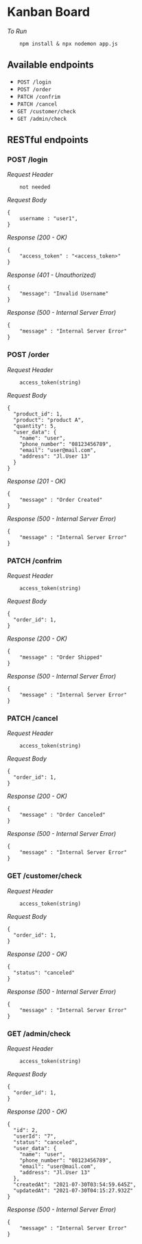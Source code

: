 # Kanban Board 

_To Run_
```
    npm install & npx nodemon app.js
```

## Available endpoints
- `POST /login`
- `POST /order`
- `PATCH /confrim`
- `PATCH /cancel`
- `GET /customer/check`
- `GET /admin/check`

## RESTful endpoints

### POST /login
_Request Header_
```
    not needed
```
_Request Body_
```
{
    username : "user1",
}
```
_Response (200 - OK)_
```
{
    "access_token" : "<access_token>"
}
```
_Response (401 - Unauthorized)_
```
{
    "message": "Invalid Username"
}
```
_Response (500 - Internal Server Error)_
```
{
    "message" : "Internal Server Error"
}
```

### POST /order
_Request Header_
```
    access_token(string)
```
_Request Body_
```
{
  "product_id": 1,
  "product": "product A",
  "quantity": 5,
  "user_data": {
    "name": "user",
    "phone_number": "08123456789",
    "email": "user@mail.com",
    "address": "Jl.User 13"
  }
}
```
_Response (201 - OK)_
```
{
    "message" : "Order Created"
}
```
_Response (500 - Internal Server Error)_
```
{
    "message" : "Internal Server Error"
}
```

### PATCH /confrim
_Request Header_
```
    access_token(string)
```
_Request Body_
```
{
  "order_id": 1,
}
```
_Response (200 - OK)_
```
{
    "message" : "Order Shipped"
}
```
_Response (500 - Internal Server Error)_
```
{
    "message" : "Internal Server Error"
}
```

### PATCH /cancel
_Request Header_
```
    access_token(string)
```
_Request Body_
```
{
  "order_id": 1,
}
```
_Response (200 - OK)_
```
{
    "message" : "Order Canceled"
}
```
_Response (500 - Internal Server Error)_
```
{
    "message" : "Internal Server Error"
}
```

### GET /customer/check
_Request Header_
```
    access_token(string)
```
_Request Body_
```
{
  "order_id": 1,
}
```
_Response (200 - OK)_
```
{
  "status": "canceled"
}
```
_Response (500 - Internal Server Error)_
```
{
    "message" : "Internal Server Error"
}
```

### GET /admin/check
_Request Header_
```
    access_token(string)
```
_Request Body_
```
{
  "order_id": 1,
}
```
_Response (200 - OK)_
```
{
  "id": 2,
  "userId": "7",
  "status": "canceled",
  "user_data": {
    "name": "user",
    "phone_number": "08123456789",
    "email": "user@mail.com",
    "address": "Jl.User 13"
  },
  "createdAt": "2021-07-30T03:54:59.645Z",
  "updatedAt": "2021-07-30T04:15:27.932Z"
}
```
_Response (500 - Internal Server Error)_
```
{
    "message" : "Internal Server Error"
}
```